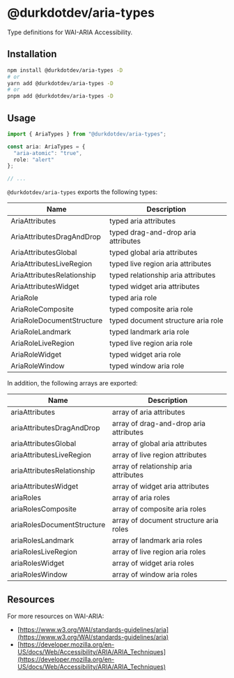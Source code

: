 # @durkdotdev/aria-types

Type definitions for WAI-ARIA Accessibility.

## Installation

```bash
npm install @durkdotdev/aria-types -D
# or
yarn add @durkdotdev/aria-types -D
# or
pnpm add @durkdotdev/aria-types -D
```

## Usage

```ts
import { AriaTypes } from "@durkdotdev/aria-types";

const aria: AriaTypes = {
  "aria-atomic": "true",
  role: "alert"
};

// ...
```

`@durkdotdev/aria-types` exports the following types:

| Name                       | Description                         |
| -------------------------- | ----------------------------------- |
| AriaAttributes             | typed aria attributes               |
| AriaAttributesDragAndDrop  | typed drag-and-drop aria attributes |
| AriaAttributesGlobal       | typed global aria attributes        |
| AriaAttributesLiveRegion   | typed live region aria attributes   |
| AriaAttributesRelationship | typed relationship aria attributes  |
| AriaAttributesWidget       | typed widget aria attributes        |
| AriaRole                   | typed aria role                     |
| AriaRoleComposite          | typed composite aria role           |
| AriaRoleDocumentStructure  | typed document structure aria role  |
| AriaRoleLandmark           | typed landmark aria role            |
| AriaRoleLiveRegion         | typed live region aria role         |
| AriaRoleWidget             | typed widget aria role              |
| AriaRoleWindow             | typed window aria role              |

In addition, the following arrays are exported:

| Name                       | Description                            |
| -------------------------- | -------------------------------------- |
| ariaAttributes             | array of aria attributes               |
| ariaAttributesDragAndDrop  | array of drag-and-drop aria attributes |
| ariaAttributesGlobal       | array of global aria attributes        |
| ariaAttributesLiveRegion   | array of live region attributes        |
| ariaAttributesRelationship | array of relationship aria attributes  |
| ariaAttributesWidget       | array of widget aria attributes        |
| ariaRoles                  | array of aria roles                    |
| ariaRolesComposite         | array of composite aria roles          |
| ariaRolesDocumentStructure | array of document structure aria roles |
| ariaRolesLandmark          | array of landmark aria roles           |
| ariaRolesLiveRegion        | array of live region aria roles        |
| ariaRolesWidget            | array of widget aria roles             |
| ariaRolesWindow            | array of window aria roles             |

## Resources

For more resources on WAI-ARIA:

- [https://www.w3.org/WAI/standards-guidelines/aria](https://www.w3.org/WAI/standards-guidelines/aria)
- [https://developer.mozilla.org/en-US/docs/Web/Accessibility/ARIA/ARIA_Techniques](https://developer.mozilla.org/en-US/docs/Web/Accessibility/ARIA/ARIA_Techniques)
